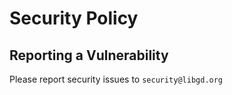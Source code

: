 # Security Policy

## Reporting a Vulnerability

Please report security issues to `security@libgd.org`